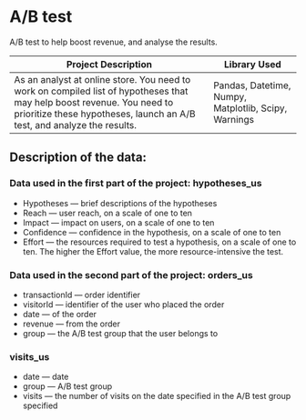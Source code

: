 # A/B test
A/B test to help boost revenue, and analyse the results.

**Project Description** | **Library Used** |
--- | --- | 
As an analyst at online store. You need to work on compiled list of hypotheses that may help boost revenue. You need to prioritize these hypotheses, launch an A/B test, and analyze the results.| Pandas, Datetime, Numpy, Matplotlib, Scipy, Warnings 

## Description of the data:

### Data used in the first part of the project: hypotheses_us
* Hypotheses — brief descriptions of the hypotheses
* Reach — user reach, on a scale of one to ten
* Impact — impact on users, on a scale of one to ten
* Confidence — confidence in the hypothesis, on a scale of one to ten
* Effort — the resources required to test a hypothesis, on a scale of one to ten. The higher the Effort value, the more resource-intensive the test.

### Data used in the second part of the project: orders_us
* transactionId — order identifier
* visitorId — identifier of the user who placed the order
* date — of the order
* revenue — from the order
* group — the A/B test group that the user belongs to

### visits_us
* date — date
* group — A/B test group
* visits — the number of visits on the date specified in the A/B test group specified

